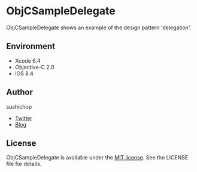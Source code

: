 # ObjCSampleDelegate

ObjCSampleDelegate shows an example of the design pattern 'delegation'.


## Environment

- Xcode 6.4
- Objective-C 2.0
- iOS 8.4


## Author

sushichop

- [Twitter](https://twitter.com/sushichop2012)
- [Blog](http://sushichop.blogspot.jp)


## License

[MIT]: http://www.opensource.org/licenses/mit-license.php

ObjCSampleDelegate is available under the [MIT license][MIT]. See the LICENSE file for details.